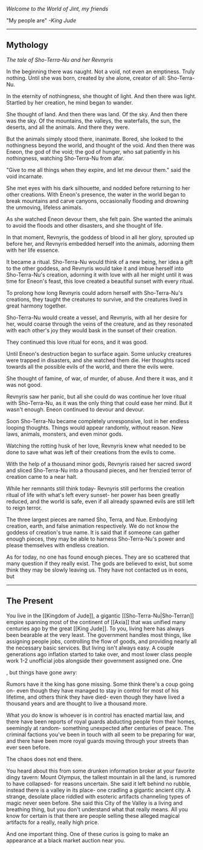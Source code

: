 *Welcome to the World of Jint, my friends*

"My people are"
*-King Jude*
***
## Mythology
*The tale of Sho-Terra-Nu and her Revnyris*

In the beginning there was naught. Not a void, not even an emptiness. Truly nothing.
Until she was born, created by she alone, creator of all: Sho-Terra-Nu.

In the eternity of nothingness, she thought of light. And then there was light.
Startled by her creation, he mind began to wander.

She thought of land. And then there was land.
Of the sky. And then there was the sky.
Of the mountains, the valleys, the waterfalls, the sun, the deserts, and all the animals. And there they were.

But the animals simply stood there, inanimate. Bored, she looked to the nothingness beyond the world, and thought of the void.
And then there was Eneon, the god of the void; the god of hunger, who sat patiently in his nothingness, watching Sho-Terra-Nu from afar.

"Give to me all things when they expire, and let me devour them." said the void incarnate.

She met eyes with his dark silhouette, and nodded before returning to her other creations. With Eneon's presence, the water in the world began to break mountains and carve canyons, occasionally flooding and drowning the unmoving, lifeless animals.

As she watched Eneon devour them, she felt pain. She wanted the animals to avoid the floods and other disasters, and she thought of life.

In that moment, Revnyris, the goddess of blood in all her glory, sprouted up before her, and Revnyris embedded herself into the animals, adorning them with her life essence.

It became a ritual. Sho-Terra-Nu would think of a new being, her idea a gift to the other goddess, and Revnyris would take it and imbue herself into Sho-Terra-Nu's creation, adorning it with love with all her might until it was time for Eneon's feast, this love created a beautiful sunset with every ritual.

To prolong how long Revnyris could adorn herself with Sho-Terra-Nu's creations, they taught the creatures to survive, and the creatures lived in great harmony together.

Sho-Terra-Nu would create a vessel, and Revnyris, with all her desire for her, would coarse through the veins of the creature, and as they resonated with each other's joy they would bask in the sunset of their creation.

They continued this love ritual for eons, and it was good.

Until Eneon's destruction began to surface again. Some unlucky creatures were trapped in disasters, and she watched them die. Her thoughts raced towards all the possible evils of the world, and there the evils were.

She thought of famine, of war, of murder, of abuse. And there it was, and it was not good.

Revnyris saw her panic, but all she could do was continue her love ritual with Sho-Terra-Nu, as it was the only thing that could ease her mind. But it wasn't enough. Eneon continued to devour and devour.

Soon Sho-Terra-Nu became completely unresponsive, lost in her endless looping thoughts. Things would appear randomly, without reason. New laws, animals, monsters, and even minor gods.

Watching the rotting husk of her love, Revnyris knew what needed to be done to save what was left of their creations from the evils to come.

With the help of a thousand minor gods, Revnyris raised her sacred sword and sliced Sho-Terra-Nu into a thousand pieces, and her frenzied terror of creation came to a near halt.

While her remnants still think today- Revnyris still performs the creation ritual of life with what's left every sunset- her power has been greatly reduced, and the world is safe, even if all already spawned evils are still left to reign terror.

The three largest pieces are named Sho, Terra, and Nue. Embodying creation, earth, and false animation respectively. We do not know the goddess of creation's true name. It is said that if someone can gather enough pieces, they may be able to harness Sho-Terra-Nu's power and please themselves with endless creation.

As for today, no one has found enough pieces. They are so scattered that many question if they really exist. The gods are believed to exist, but some think they may be slowly leaving us. They have not contacted us in eons, but 
***
## The Present

You live in the [[Kingdom of Jude]], a gigantic [[Sho-Terra-Nu|Sho-Terran]] empire spanning most of the continent of [[Axia]] that was unified many centuries ago by the great [[King Jude]]. To you, living here has always been bearable at the very least. The government handles most things, like assigning people jobs, controlling the flow of goods, and providing nearly all the necessary basic services. But living isn't always easy. A couple generations ago inflation started to take over, and most lower class people work 1-2 unofficial jobs alongside their government assigned one. One 


, but things have gone awry:

Rumors have it the king has gone missing. Some think there's a coup going on- even though they have managed to stay in control for most of his lifetime, and others think they have died- even though they have lived a thousand years and are thought to live a thousand more.

What you do know is whoever is in control has enacted martial law, and there have been reports of royal guards abducting people from their homes, seemingly at random- something unexpected after centuries of peace. The criminal factions you've been in touch with all seem to be preparing for war, and there have been more royal guards moving through your streets than ever seen before.

The chaos does not end there.

You heard about this from some drunken information broker at your favorite dingy tavern: Mount Olympus, the tallest mountain in all the land, is rumored to have collapsed- for reasons uncertain. She said it left behind no rubble, instead there is a valley in its place- one cradling a gigantic ancient city. A strange, desolate place riddled with esoteric artifacts channeling types of magic never seen before. She said this City of the Valley is a living and breathing thing, but you don't understand what that really means. All you know for certain is that there are people selling these alleged magical artifacts for a really, really high price.

And one important thing. One of these curios is going to make an appearance at a black market auction near you.